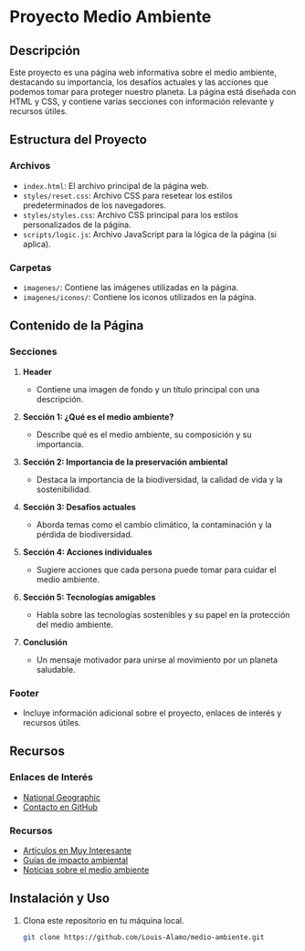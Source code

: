# Proyecto Medio Ambiente

## Descripción
Este proyecto es una página web informativa sobre el medio ambiente, destacando su importancia, los desafíos actuales y las acciones que podemos tomar para proteger nuestro planeta. La página está diseñada con HTML y CSS, y contiene varias secciones con información relevante y recursos útiles.

## Estructura del Proyecto

### Archivos
- `index.html`: El archivo principal de la página web.
- `styles/reset.css`: Archivo CSS para resetear los estilos predeterminados de los navegadores.
- `styles/styles.css`: Archivo CSS principal para los estilos personalizados de la página.
- `scripts/logic.js`: Archivo JavaScript para la lógica de la página (si aplica).

### Carpetas
- `imagenes/`: Contiene las imágenes utilizadas en la página.
- `imagenes/iconos/`: Contiene los iconos utilizados en la página.

## Contenido de la Página

### Secciones

1. **Header**
   - Contiene una imagen de fondo y un título principal con una descripción.
   
2. **Sección 1: ¿Qué es el medio ambiente?**
   - Describe qué es el medio ambiente, su composición y su importancia.

3. **Sección 2: Importancia de la preservación ambiental**
   - Destaca la importancia de la biodiversidad, la calidad de vida y la sostenibilidad.

4. **Sección 3: Desafíos actuales**
   - Aborda temas como el cambio climático, la contaminación y la pérdida de biodiversidad.

5. **Sección 4: Acciones individuales**
   - Sugiere acciones que cada persona puede tomar para cuidar el medio ambiente.

6. **Sección 5: Tecnologías amigables**
   - Habla sobre las tecnologías sostenibles y su papel en la protección del medio ambiente.

7. **Conclusión**
   - Un mensaje motivador para unirse al movimiento por un planeta saludable.

### Footer
- Incluye información adicional sobre el proyecto, enlaces de interés y recursos útiles.

## Recursos

### Enlaces de Interés
- [National Geographic](https://www.nationalgeographicla.com/)
- [Contacto en GitHub](https://github.com/Louis-Alamo)

### Recursos
- [Artículos en Muy Interesante](https://www.muyinteresante.com/)
- [Guías de impacto ambiental](https://www.gob.mx/semarnat/documentos/guias-de-impacto-ambiental)
- [Noticias sobre el medio ambiente](https://news.google.com/search?q=Medio%20ambiente&hl=es-419&gl=MX&ceid=MX:es-419)

## Instalación y Uso
1. Clona este repositorio en tu máquina local.
   ```bash
   git clone https://github.com/Louis-Alamo/medio-ambiente.git
